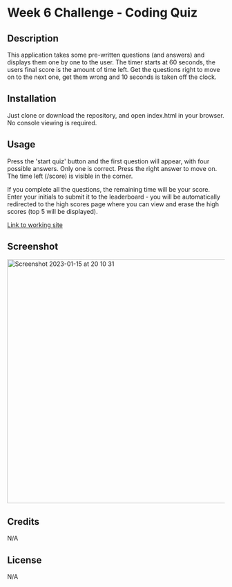 # Week 6 Challenge - Coding Quiz

## Description

This application takes some pre-written questions (and answers) and displays them one by one to the user. The timer starts at 60 seconds, the users final score is the amount of time left. Get the questions right to move on to the next one, get them wrong and 10 seconds is taken off the clock.


## Installation

Just clone or download the repository, and open index.html in your browser. No console viewing is required.

## Usage

Press the 'start quiz' button and the first question will appear, with four possible answers. Only one is correct. Press the right answer to move on. The time left (/score) is visible in the corner.

If you complete all the questions, the remaining time will be your score. Enter your initials to submit it to the leaderboard - you will be automatically redirected to the high scores page where you can view and erase the high scores (top 5 will be displayed).

[Link to working site]()


## Screenshot
<img width="564" alt="Screenshot 2023-01-15 at 20 10 31" src="https://user-images.githubusercontent.com/18272434/212564525-37698e11-88f9-46c9-a58b-ed968de2a65e.png">


## Credits

N/A


## License

N/A
